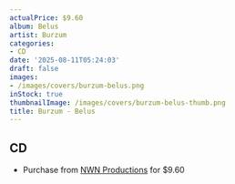 ```yaml
---
actualPrice: $9.60
album: Belus
artist: Burzum
categories:
- CD
date: '2025-08-11T05:24:03'
draft: false
images:
- /images/covers/burzum-belus.png
inStock: true
thumbnailImage: /images/covers/burzum-belus-thumb.png
title: Burzum - Belus
---
```


## CD
* Purchase from [NWN Productions](http://shop.nwnprod.com/index.php?route=product/product&path=93&product_id=59493&sort=pd.name&order=ASC) for $9.60
